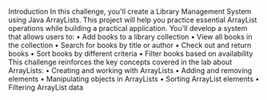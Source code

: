 Introduction
In this challenge, you'll create a Library Management System using Java ArrayLists. This project will help you practice essential ArrayList operations while building a practical application. You'll develop a system that allows users to:
•	Add books to a library collection
•	View all books in the collection
•	Search for books by title or author
•	Check out and return books
•	Sort books by different criteria
•	Filter books based on availability
This challenge reinforces the key concepts covered in the lab about ArrayLists:
•	Creating and working with ArrayLists
•	Adding and removing elements
•	Manipulating objects in ArrayLists
•	Sorting ArrayList elements
•	Filtering ArrayList data


